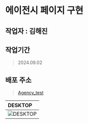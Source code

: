 # 에이전시 페이지 구현

## 작업자 : 김해진

## 작업기간
> 2024.09.02

## 배포 주소
> [Agency_test](https://myjin0806.github.io/agency_test/)

| DESKTOP                                                                                                     |
| :----------------------------------------------------------------------------------------------------------------------- |
| ![DESKTOP](https://github.com/user-attachments/assets/c07e2f75-e3c1-453e-8abb-ff9aaeb37f22)|
